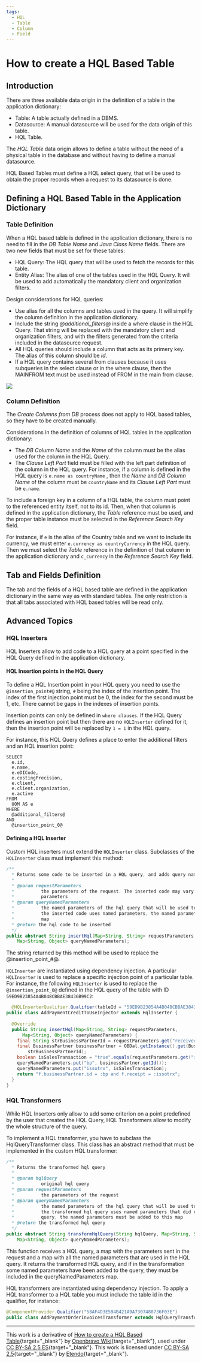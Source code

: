 ```yaml
---
tags: 
  - HQL
  - Table
  - Column
  - Field
---
```


# How to create a HQL Based Table

## Introduction

There are three available data origin in the definition of a table in the application dictionary:

  * Table: A table actually defined in a DBMS.
  * Datasource: A manual datasource will be used for the data origin of this table.
  * HQL Table.

The _HQL Table_ data origin allows to define a table without the need of a physical table in the database and without having to define a manual datasource.

HQL Based Tables must define a HQL select query, that will be used to obtain the proper records when a request to its datasource is done.

## Defining a HQL Based Table in the Application Dictionary

### Table Definition

When a HQL based table is defined in the application dictionary, there is no need to fill in the _DB Table Name_ and _Java Class Name_ fields. There are two new fields that must be set for these tables:

  * HQL Query: The HQL query that will be used to fetch the records for this table.
  * Entity Alias: The alias of one of the tables used in the HQL Query. It will be used to add automatically the mandatory client and organization filters.

Design considerations for HQL queries:

  * Use alias for all the columns and tables used in the query. It will simplify the column definition in the application dictionary.
  * Include the string _@additional_filters@_ inside a where clause in the HQL Query. That string will be replaced with the mandatory client and organization filters, and with the filters generated from the criteria included in the datasource request.
  * All HQL queries should include a column that acts as its primery key. The alias of this column should be _id_.
  * If a HQL query contains several from clauses because it uses subqueries in the select clause or in the where clause, then the MAINFROM text must be used instead of FROM in the main from clause.

![](../../../assets/developer-guide/etendo-classic/how-to-guides/How_to_create_a_HQL_Based_Table-1.png)

### Column Definition

The _Create Columns from DB_ process does not apply to HQL based tables, so they have to be created manually.

Considerations in the definition of columns of HQL tables in the application dictionary:

  * The _DB Column Name_ and the _Name_ of the column must be the alias used for the column in the HQL Query.
  * The _Clause Left Part_ field must be filled with the left part definition of the column in the HQL query. For instance, if a column is defined in the HQL query is `e.name as countryName` , then the _Name_ and _DB Column Name_ of the column must be `countryName` and its _Clause Left Part_ must be `e.name`.

To include a foreign key in a column of a HQL table, the column must point to the referenced entity itself, not to its id. Then, when that column is defined in the application dictionary, the _Table_ reference must be used, and the proper table instance must be selected in the _Reference Search Key_ field.

For instance, if `e` is the alias of the Country table and we want to include its currency, we must enter `e.currency as countryCurrency` in the HQL query. Then we must select the _Table_ reference in the definition of that column in the application dictionary and `c_currency` in the _Reference Search Key_ field.

## Tab and Fields Definition

The tab and the fields of a HQL based table are defined in the application dictionary in the same way as with standard tables.
The only restriction is that all tabs associated with HQL based tables will be read only.

## Advanced Topics

### HQL Inserters

HQL Inserters allow to add code to a HQL query at a point specified in the HQL Query defined in the application dictionary.

#### HQL Insertion points in the HQL Query

To define a HQL Insertion point in your HQL query you need to use the `@insertion_point#@` string, `#` being the index of the insertion point. The
index of the first injection point must be 0, the index for the second must be 1, etc. There cannot be gaps in the indexes of insertion points.

Insertion points can only be defined in `where clauses`. If the HQL Query defines an insertion point but then there are no `HQLInserter` defined for it, then the insertion point will be replaced by `1 = 1` in the HQL query.

For instance, this HQL Query defines a place to enter the additional filters and an HQL insertion point:

```HQL
SELECT 
  e.id, 
  e.name, 
  e.eDICode, 
  e.costingPrecision, 
  e.client, 
  e.client.organization, 
  e.active
FROM 
  UOM AS e
WHERE 
  @additional_filters@
AND 
  @insertion_point_0@
```

#### Defining a HQL Inserter

Custom HQL inserters must extend the `HQLInserter` class. Subclasses of the `HQLInserter` class must implement this method:

```java
/**
  * Returns some code to be inserted in a HQL query, and adds query named parameters when needed
  * 
  * @param requestParameters
  *          the parameters of the request. The inserted code may vary depending on these
  *          parameters
  * @param queryNamedParameters
  *          the named parameters of the hql query that will be used to fetch the table data. If
  *          the inserted code uses named parameters, the named parameters must be added to this
  *          map
  * @return the hql code to be inserted
  */
public abstract String insertHql(Map<String, String> requestParameters,
    Map<String, Object> queryNamedParameters);
```

The string returned by this method will be used to replace the @insertion_point_#@.

`HQLInserter` are instantiated using dependency injection. A particular `HQLInserter` is used to replace a specific injection point of a particular table. For instance, the following `HQLInserter` is used to replace the `@insertion_point_0@` defined in the HQL query of the table with ID `59ED9B23854A4B048CBBAE38436B99C2`:

```java
  @HQLInserterQualifier.Qualifier(tableId = "59ED9B23854A4B048CBBAE38436B99C2", injectionId = "0")
public class AddPaymentCreditToUseInjector extends HqlInserter {
 
  @Override
  public String insertHql(Map<String, String> requestParameters,
      Map<String, Object> queryNamedParameters) {
    final String strBusinessPartnerId = requestParameters.get("received_from");
    final BusinessPartner businessPartner = OBDal.getInstance().get(BusinessPartner.class,
        strBusinessPartnerId);
    boolean isSalesTransaction = "true".equals(requestParameters.get("issotrx")) ? true : false;
    queryNamedParameters.put("bp", businessPartner.getId());
    queryNamedParameters.put("issotrx", isSalesTransaction);
    return "f.businessPartner.id = :bp and f.receipt = :issotrx";
  }
}
```

### HQL Transformers

While HQL Inserters only allow to add some criterion on a point predefined by the user that created the HQL Query, HQL Transformers allow to modify the whole structure of the query.

To implement a HQL transformer, you have to subclass the HqlQueryTransformer class.
This class has an abstract method that must be implemented in the custom HQL transformer:

```java
/**
  * Returns the transformed hql query
  * 
  * @param hqlQuery
  *          original hql query
  * @param requestParameters
  *          the parameters of the request
  * @param queryNamedParameters
  *          the named parameters of the hql query that will be used to fetch the table data. If
  *          the transformed hql query uses named parameters that did not exist in the original hql
  *          query, the named parameters must be added to this map
  * @return the transformed hql query
  */
public abstract String transformHqlQuery(String hqlQuery, Map<String, String> requestParameters,
    Map<String, Object> queryNamedParameters);
```

This function receives a HQL query, a map with the parameters sent in the request and a map with all the named parameters that are used in the HQL query. It returns the transformed HQL query, and if in the transformation some named parameters have been added to the query, they must be included in the queryNamedParameters map.

HQL transformers are instantiated using dependency injection. To apply a HQL transformer to a HQL table you must include the table id in the qualifier, for instance:

```java
@ComponentProvider.Qualifier("58AF4D3E594B421A9A7307480736F03E")
public class AddPaymentOrderInvoicesTransformer extends HqlQueryTransformer {
```

---
This work is a derivative of [How to create a HQL Based Table](http://wiki.openbravo.com/wiki/How_to_create_a_HQL_Based_Table){target="\_blank"} by [Openbravo Wiki](http://wiki.openbravo.com/wiki/Welcome_to_Openbravo){target="\_blank"}, used under [CC BY-SA 2.5 ES](https://creativecommons.org/licenses/by-sa/2.5/es/){target="\_blank"}. This work is licensed under [CC BY-SA 2.5](https://creativecommons.org/licenses/by-sa/2.5/){target="\_blank"} by [Etendo](https://etendo.software){target="\_blank"}.